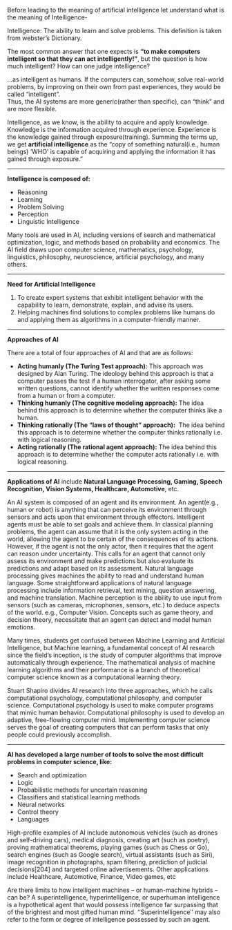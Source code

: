 Before leading to the meaning of artificial intelligence let understand what is the meaning of Intelligence- 

Intelligence: The ability to learn and solve problems. This definition is taken from webster’s Dictionary. 

The most common answer that one expects is **“to make computers intelligent so that they can act intelligently!”**, but the question is how much intelligent? How can one judge intelligence? 

…as intelligent as humans. If the computers can, somehow, solve real-world problems, by improving on their own from past experiences, they would be called “intelligent”.   
Thus, the AI systems are more generic(rather than specific), can “think” and are more flexible. 

Intelligence, as we know, is the ability to acquire and apply knowledge. Knowledge is the information acquired through experience. Experience is the knowledge gained through exposure(training). Summing the terms up, we get **artificial intelligence** as the “copy of something natural(i.e., human beings) ‘WHO’ is capable of acquiring and applying the information it has gained through exposure.” 

---

**Intelligence is composed of:**  

- Reasoning
- Learning
- Problem Solving
- Perception
- Linguistic Intelligence

Many tools are used in AI, including versions of search and mathematical optimization, logic, and methods based on probability and economics. The AI field draws upon computer science, mathematics, psychology, linguistics, philosophy, neuroscience, artificial psychology, and many others. 

---

**Need for Artificial Intelligence**  

1. To create expert systems that exhibit intelligent behavior with the capability to learn, demonstrate, explain, and advise its users.
2. Helping machines find solutions to complex problems like humans do and applying them as algorithms in a computer-friendly manner.

---

**Approaches of AI**

There are a total of four approaches of AI and that are as follows:

- **Acting humanly (The Turing Test approach):** This approach was designed by Alan Turing. The ideology behind this approach is that a computer passes the test if a human interrogator, after asking some written questions, cannot identify whether the written responses come from a human or from a computer.
- **Thinking humanly (The cognitive modeling approach):** The idea behind this approach is to determine whether the computer thinks like a human. 
- **Thinking rationally (The “laws of thought” approach):**  The idea behind this approach is to determine whether the computer thinks rationally i.e. with logical reasoning. 
- **Acting rationally (The rational agent approach):** The idea behind this approach is to determine whether the computer acts rationally i.e. with logical reasoning.

---

**Applications of AI** include **Natural Language Processing, Gaming, Speech Recognition, Vision Systems, Healthcare, Automotive**, etc. 

An AI system is composed of an agent and its environment. An agent(e.g., human or robot) is anything that can perceive its environment through sensors and acts upon that environment through effectors. Intelligent agents must be able to set goals and achieve them. In classical planning problems, the agent can assume that it is the only system acting in the world, allowing the agent to be certain of the consequences of its actions. However, if the agent is not the only actor, then it requires that the agent can reason under uncertainty. This calls for an agent that cannot only assess its environment and make predictions but also evaluate its predictions and adapt based on its assessment. Natural language processing gives machines the ability to read and understand human language. Some straightforward applications of natural language processing include information retrieval, text mining, question answering, and machine translation. Machine perception is the ability to use input from sensors (such as cameras, microphones, sensors, etc.) to deduce aspects of the world. e.g., Computer Vision. Concepts such as game theory, and decision theory, necessitate that an agent can detect and model human emotions. 

Many times, students get confused between Machine Learning and Artificial Intelligence, but Machine learning, a fundamental concept of AI research since the field’s inception, is the study of computer algorithms that improve automatically through experience. The mathematical analysis of machine learning algorithms and their performance is a branch of theoretical computer science known as a computational learning theory. 

Stuart Shapiro divides AI research into three approaches, which he calls computational psychology, computational philosophy, and computer science. Computational psychology is used to make computer programs that mimic human behavior. Computational philosophy is used to develop an adaptive, free-flowing computer mind. Implementing computer science serves the goal of creating computers that can perform tasks that only people could previously accomplish. 

---

**AI has developed a large number of tools to solve the most difficult problems in computer science, like:**   

- Search and optimization
- Logic
- Probabilistic methods for uncertain reasoning
- Classifiers and statistical learning methods
- Neural networks
- Control theory
- Languages

High-profile examples of AI include autonomous vehicles (such as drones and self-driving cars), medical diagnosis, creating art (such as poetry), proving mathematical theorems, playing games (such as Chess or Go), search engines (such as Google search), virtual assistants (such as Siri), image recognition in photographs, spam filtering, prediction of judicial decisions[204] and targeted online advertisements. Other applications include Healthcare, Automotive, Finance, Video games, etc 

Are there limits to how intelligent machines – or human-machine hybrids – can be? A superintelligence, hyperintelligence, or superhuman intelligence is a hypothetical agent that would possess intelligence far surpassing that of the brightest and most gifted human mind. ‘‘Superintelligence’’ may also refer to the form or degree of intelligence possessed by such an agent.
